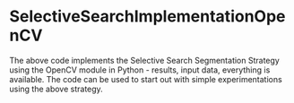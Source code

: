# SelectiveSearchImplementationOpenCV

The above code implements the Selective Search Segmentation Strategy using the OpenCV module in Python - results, input data, everything is available. The code can be used to start out with simple experimentations using the above strategy.
